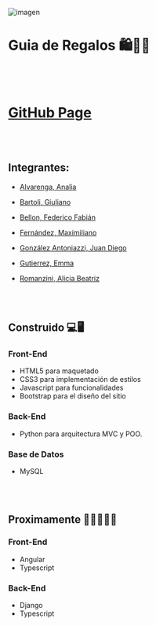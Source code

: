 ![imagen](https://user-images.githubusercontent.com/105946879/233245008-665deb54-926d-4c1d-a0d3-a1531b522c27.png)

# Guia de Regalos 🛍️🎁🎀
<br></br>
# [GitHub Page](https://jdga1997.github.io/Debugging_S.I._Soluciones-Informaticas/Front/html/Index.html)


<br></br>
## Integrantes:

- [Alvarenga, Analia ](https://github.com/rastalunarl)

- [Bartoli, Giuliano ](https://github.com/BGiuliano)

- [Bellon, Federico Fabián](https://github.com/fedevricobellon)

- [Fernández, Maximiliano](https://github.com/lanusroots)

- [González Antoniazzi, Juan Diego](https://github.com/JDGA1997)

- [Gutierrez, Emma](https://github.com/Emygut)

- [Romanzini, Alicia Beatriz](https://github.com/AliciaRomanzini)


<br></br>
## Construido 💻🖥️

### Front-End

- HTML5 para maquetado
- CSS3 para implementación de estilos
- Javascript para funcionalidades
- Bootstrap para el diseño del sitio

### Back-End

- Python para arquitectura MVC y POO.

### Base de Datos

- MySQL


<br></br>
## Proximamente 👩‍💻👨🏼‍💻

### Front-End

- Angular
- Typescript

### Back-End

- Django
- Typescript
